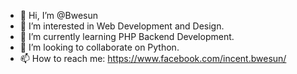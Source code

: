 - 👋 Hi, I’m @Bwesun
- 👀 I’m interested in Web Development and Design.
- 🌱 I’m currently learning PHP Backend Development.
- 💞️ I’m looking to collaborate on Python.
- 📫 How to reach me: https://www.facebook.com/incent.bwesun/

<!---
Bwesun/Bwesun is a ✨ special ✨ repository because its `README.md` (this file) appears on your GitHub profile.
You can click the Preview link to take a look at your changes.
--->
